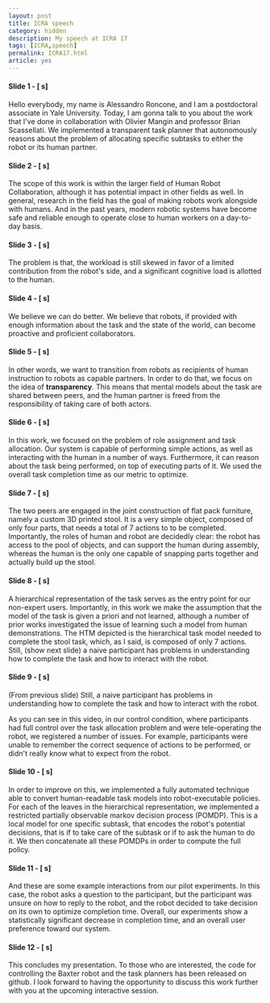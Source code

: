 ```yaml
---
layout: post
title: ICRA speech
category: hidden
description: My speech at ICRA 17
tags: [ICRA,speech]
permalink: ICRA17.html
article: yes
---
```


#### Slide 1 - [ s]

Hello everybody, my name is Alessandro Roncone, and I am a postdoctoral associate in Yale University. Today, I am gonna talk to you about the work that I've done in collaboration with Olivier Mangin and professor Brian Scassellati. We implemented a transparent task planner that autonomously reasons about the problem of allocating specific subtasks to either the robot or its human partner.

#### Slide 2 - [ s]

The scope of this work is within the larger field of Human Robot Collaboration, although it has potential impact in other fields as well.
In general, research in the field has the goal of making robots work alongside with humans. And in the past years, modern robotic systems have become safe and reliable enough to operate close to human workers on a day-to-day basis.

#### Slide 3 - [ s]

The problem is that, the workload is still skewed in favor of a limited contribution from the robot's side, and a significant cognitive load is allotted to the human.

#### Slide 4 - [ s]

We believe we can do better. We believe that robots, if provided with enough information about the task and the state of the world, can become proactive and proficient collaborators.

#### Slide 5 - [ s]

In other words, we want to transition from robots as recipients of human instruction to robots as capable partners. In order to do that, we focus on the idea of **transparency**. This means that mental models about the task are shared between peers, and the human partner is freed from the responsibility of taking care of both actors.

#### Slide 6 - [ s]

In this work, we focused on the problem of role assignment and task allocation.
Our system is capable of performing simple actions, as well as interacting with the human in a number of ways.
Furthermore, it can reason about the task being performed, on top of executing parts of it.
We used the overall task completion time as our metric to optimize.

#### Slide 7 - [ s]

The two peers are engaged in the joint construction of flat pack furniture, namely a custom 3D printed stool. It is a very simple object, composed of only four parts, that needs a total of 7 actions to to be completed.
Importantly, the roles of human and robot are decidedly clear: the robot has access to the pool of objects, and can support the human during assembly, whereas the human is the only one capable of snapping parts together and actually build up the stool.

#### Slide 8 - [ s]

A hierarchical representation of the task serves as the entry point for our non-expert users. Importantly, in this work we make the assumption that the model of the task is given a priori and not learned, although a number of prior works investigated the issue of learning such a model from human demonstrations.
The HTM depicted is the hierarchical task model needed to complete the stool task, which, as I said, is composed of only 7 actions.
Still, (show next slide) a naive participant has problems in understanding how to complete the task and how to interact with the robot.

#### Slide 9 - [ s]

(From previous slide) Still, a naive participant has problems in understanding how to complete the task and how to interact with the robot.

As you can see in this video, in our control condition, where participants had full control over the task allocation problem and were tele-operating the robot, we registered a number of issues. For example, participants were unable to remember the correct sequence of actions to be performed, or didn't really know what to expect from the robot.

#### Slide 10 - [ s]

In order to improve on this, we implemented a fully automated technique able to convert human-readable task models into robot-executable policies.
For each of the leaves in the hierarchical representation, we implemented a restricted partially observable markov decision process (POMDP).
This is a local model for one specific subtask, that encodes the robot's potential decisions, that is if to take care of the subtask or if to ask the human to do it.
We then concatenate all these POMDPs in order to compute the full policy.

#### Slide 11 - [ s]

And these are some example interactions from our pilot experiments.
In this case, the robot asks a question to the participant, but the participant was unsure on how to reply to the robot, and the robot decided to take decision on its own to optimize completion time.
Overall, our experiments show a statistically significant decrease in completion time, and an overall user preference toward our system.

#### Slide 12 - [ s]

This concludes my presentation. To those who are interested, the code for controlling the Baxter robot and the task planners has been released on github.
I look forward to having the opportunity to discuss this work further with you at the upcoming interactive session.

